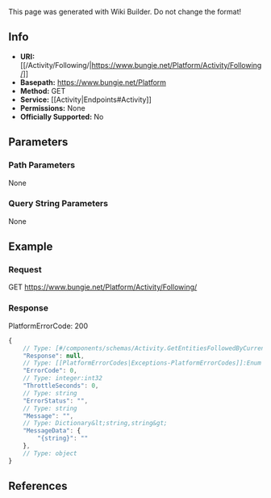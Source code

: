 <span class="wiki-builder">This page was generated with Wiki Builder. Do not change the format!</span>

## Info


* **URI:** [[/Activity/Following/|https://www.bungie.net/Platform/Activity/Following/]]
* **Basepath:** https://www.bungie.net/Platform
* **Method:** GET
* **Service:** [[Activity|Endpoints#Activity]]
* **Permissions:** None
* **Officially Supported:** No

## Parameters
### Path Parameters
None

### Query String Parameters
None

## Example
### Request
GET https://www.bungie.net/Platform/Activity/Following/

### Response
PlatformErrorCode: 200
```javascript
{
    // Type: [#/components/schemas/Activity.GetEntitiesFollowedByCurrentUser]
    "Response": null,
    // Type: [[PlatformErrorCodes|Exceptions-PlatformErrorCodes]]:Enum
    "ErrorCode": 0,
    // Type: integer:int32
    "ThrottleSeconds": 0,
    // Type: string
    "ErrorStatus": "",
    // Type: string
    "Message": "",
    // Type: Dictionary&lt;string,string&gt;
    "MessageData": {
        "{string}": ""
    },
    // Type: object
}

```

## References
